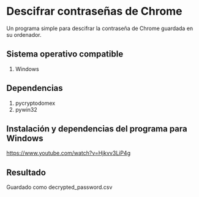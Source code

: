 # Descifrar contraseñas de Chrome
Un programa simple para descifrar la contraseña de Chrome guardada en su ordenador. <br>

## Sistema operativo compatible
1. Windows

## Dependencias

1. pycryptodomex
2. pywin32

## Instalación y dependencias del programa para Windows

https://www.youtube.com/watch?v=Hjkvv3LiP4g

## Resultado
Guardado como decrypted_password.csv

